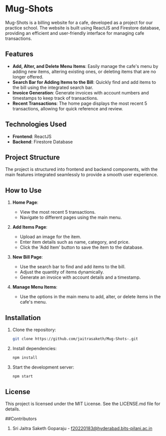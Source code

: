 # Mug-Shots

Mug-Shots is a billing website for a cafe, developed as a project for our practice school. The website is built using ReactJS and Firestore database, providing an efficient and user-friendly interface for managing cafe transactions.

## Features

- **Add, Alter, and Delete Menu Items**: Easily manage the cafe's menu by adding new items, altering existing ones, or deleting items that are no longer offered.
- **Search Bar for Adding Items to the Bill**: Quickly find and add items to the bill using the integrated search bar.
- **Invoice Generation**: Generate invoices with account numbers and timestamps to keep track of transactions.
- **Recent Transactions**: The home page displays the most recent 5 transactions, allowing for quick reference and review.

## Technologies Used

- **Frontend**: ReactJS
- **Backend**: Firestore Database

## Project Structure

The project is structured into frontend and backend components, with the main features integrated seamlessly to provide a smooth user experience.

## How to Use

1. **Home Page**:
   - View the most recent 5 transactions.
   - Navigate to different pages using the main menu.

2. **Add Items Page**:
   - Upload an image for the item.
   - Enter item details such as name, category, and price.
   - Click the 'Add Item' button to save the item to the database.

3. **New Bill Page**:
   - Use the search bar to find and add items to the bill.
   - Adjust the quantity of items dynamically.
   - Generate an invoice with account details and a timestamp.

4. **Manage Menu Items**:
   - Use the options in the main menu to add, alter, or delete items in the cafe's menu.

## Installation

1. Clone the repository:
   ```bash
   git clone https://github.com/jaitrasaketh/Mug-Shots-.git
2. Install dependencies:
   ```bash
   npm install
3. Start the development server:
   ```bash
   npm start

 ## License

This project is licensed under the MIT License. See the LICENSE.md file for details.

##Contributors

1. Sri Jaitra Saketh Goparaju - f20220183@hyderabad.bits-pilani.ac.in


  
   


